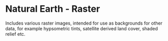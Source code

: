 # Natural Earth - Raster

Includes various raster images, intended for use as backgrounds for other data, for example hypsometric tints, satellite derived land cover, shaded relief etc.

